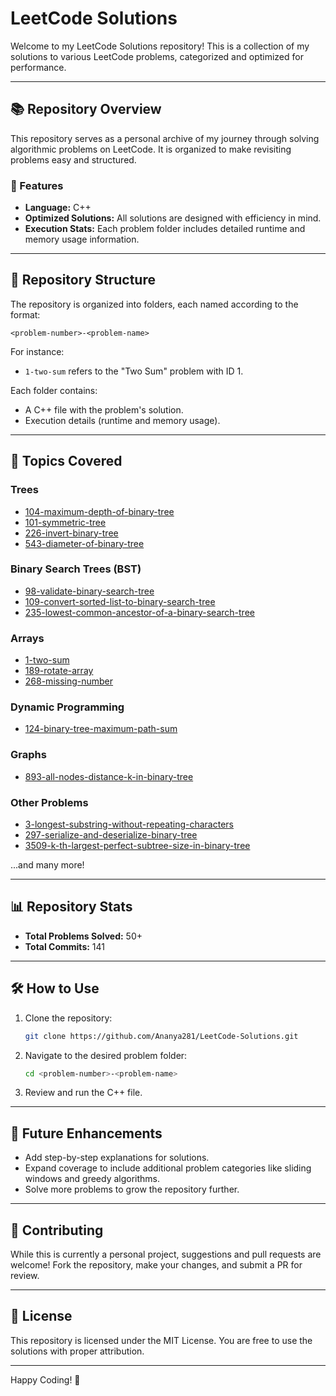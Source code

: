 # LeetCode Solutions

Welcome to my LeetCode Solutions repository! This is a collection of my solutions to various LeetCode problems, categorized and optimized for performance.

---

## 📚 Repository Overview

This repository serves as a personal archive of my journey through solving algorithmic problems on LeetCode. It is organized to make revisiting problems easy and structured.

### 🌟 Features

- **Language:** C++
- **Optimized Solutions:** All solutions are designed with efficiency in mind.
- **Execution Stats:** Each problem folder includes detailed runtime and memory usage information.

---

## 📂 Repository Structure

The repository is organized into folders, each named according to the format:

```
<problem-number>-<problem-name>
```

For instance:
- `1-two-sum` refers to the "Two Sum" problem with ID 1.

Each folder contains:
- A C++ file with the problem's solution.
- Execution details (runtime and memory usage).

---

## 🚀 Topics Covered

### Trees
- [104-maximum-depth-of-binary-tree](./104-maximum-depth-of-binary-tree)
- [101-symmetric-tree](./101-symmetric-tree)
- [226-invert-binary-tree](./226-invert-binary-tree)
- [543-diameter-of-binary-tree](./543-diameter-of-binary-tree)

### Binary Search Trees (BST)
- [98-validate-binary-search-tree](./98-validate-binary-search-tree)
- [109-convert-sorted-list-to-binary-search-tree](./109-convert-sorted-list-to-binary-search-tree)
- [235-lowest-common-ancestor-of-a-binary-search-tree](./235-lowest-common-ancestor-of-a-binary-search-tree)

### Arrays
- [1-two-sum](./1-two-sum)
- [189-rotate-array](./189-rotate-array)
- [268-missing-number](./268-missing-number)

### Dynamic Programming
- [124-binary-tree-maximum-path-sum](./124-binary-tree-maximum-path-sum)

### Graphs
- [893-all-nodes-distance-k-in-binary-tree](./893-all-nodes-distance-k-in-binary-tree)

### Other Problems
- [3-longest-substring-without-repeating-characters](./3-longest-substring-without-repeating-characters)
- [297-serialize-and-deserialize-binary-tree](./297-serialize-and-deserialize-binary-tree)
- [3509-k-th-largest-perfect-subtree-size-in-binary-tree](./3509-k-th-largest-perfect-subtree-size-in-binary-tree)

...and many more!

---

## 📊 Repository Stats

- **Total Problems Solved:** 50+
- **Total Commits:** 141

---

## 🛠 How to Use

1. Clone the repository:
   ```bash
   git clone https://github.com/Ananya281/LeetCode-Solutions.git
   ```
2. Navigate to the desired problem folder:
   ```bash
   cd <problem-number>-<problem-name>
   ```
3. Review and run the C++ file.

---

## 🎯 Future Enhancements

- Add step-by-step explanations for solutions.
- Expand coverage to include additional problem categories like sliding windows and greedy algorithms.
- Solve more problems to grow the repository further.

---

## 🤝 Contributing

While this is currently a personal project, suggestions and pull requests are welcome! Fork the repository, make your changes, and submit a PR for review.

---

## 📜 License

This repository is licensed under the MIT License. You are free to use the solutions with proper attribution.

---

Happy Coding! 🚀
